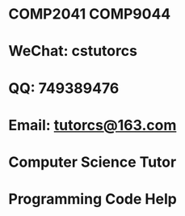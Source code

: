 # COMP2041 COMP9044

# WeChat: cstutorcs

# QQ: 749389476

# Email: tutorcs@163.com

# Computer Science Tutor

# Programming Code Help
